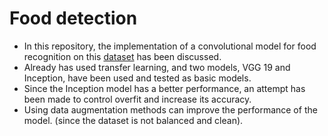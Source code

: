 # Food detection

- In this repository, the implementation of a convolutional model for food recognition on this [dataset](https://www.kaggle.com/datasets/parsaabdolmaleki/food-images) has been discussed.
- Already has used transfer learning, and two models, VGG 19 and Inception, have been used and tested as basic models.
- Since the Inception model has a better performance, an attempt has been made to control overfit and increase its accuracy.
- Using data augmentation methods can improve the performance of the model. (since the dataset is not balanced and clean).
